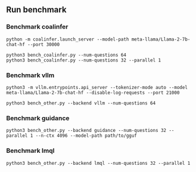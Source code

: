 ## Run benchmark

### Benchmark coalinfer
```
python -m coalinfer.launch_server --model-path meta-llama/Llama-2-7b-chat-hf --port 30000
```

```
python3 bench_coalinfer.py --num-questions 64
python3 bench_coalinfer.py --num-questions 32 --parallel 1
```


### Benchmark vllm
```
python3 -m vllm.entrypoints.api_server --tokenizer-mode auto --model meta-llama/Llama-2-7b-chat-hf --disable-log-requests --port 21000
```

```
python3 bench_other.py --backend vllm --num-questions 64
```


### Benchmark guidance
```
python3 bench_other.py --backend guidance --num-questions 32 --parallel 1 --n-ctx 4096 --model-path path/to/gguf
```

### Benchmark lmql

```
python3 bench_other.py --backend lmql --num-questions 32 --parallel 1
```